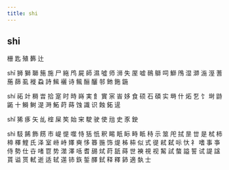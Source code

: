 ```yaml
---
title: shi
---
```


## shi
栅
匙
殖
籂
辻

shī
狮
獅
瑡
箷
施
尸
絁
鸤
屍
師
濕
噓
师
浉
失
厔
嘘
鳾
鶳
呞
鰤
鳲
湿
溮
湤
溼
蓍
葹
蒒
虱
褷
蝨
詩
鯴
襹
诗
鲺
酾
釃
邿
釶
鉇
鍦









shí
祏
竍
榯
旹
拾
寔
时
時
嵵
実
飠
實
宲
峕
姼
食
硕
石
碩
实
塒
什
炻
乭
饣
埘
鼭
鼫
十
鰣
鲥
湜
溡
鮖
莳
蒔
蚀
識
识
蝕
鉐
遈

















shǐ
狶
痑
矢
乨
榁
屎
笶
始
宩
駛
驶
使
兘
史
豕
鉂













shì
馶
餙
飾
餝
市
崼
惿
噬
恃
狧
忯
釈
睗
眂
眎
畤
眡
秲
示
筮
戺
拭
昰
丗
是
栻
柿
楴
檡
鰘
氏
泽
室
崻
峙
嬕
奭
恀
簭
揓
饰
煶
柹
枾
似
式
徥
弒
弑
呩
忕
礻
嗜
事
亊
侍
勢
仕
卋
啫
冟
势
澨
澤
咶
耆
舓
烒
莳
舐
蒔
世
襫
視
视
觢
試
螫
謚
誓
试
諟
諡
貰
谥
贳
軾
逝
适
轼
遾
铈
鉃
銴
醳
鉽
释
釋
鈰
適
埶
士
